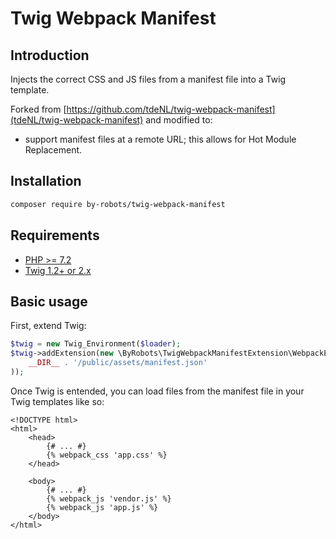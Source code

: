 # Twig Webpack Manifest

## Introduction

Injects the correct CSS and JS files from a manifest file into a Twig template.

Forked from [https://github.com/tdeNL/twig-webpack-manifest](tdeNL/twig-webpack-manifest)
and modified to:

- support manifest files at a remote URL; this allows for Hot Module Replacement.

## Installation

```bash
composer require by-robots/twig-webpack-manifest
```

## Requirements

- [PHP >= 7.2](http://php.net/releases/7_2_0.php)
- [Twig 1.2+ or 2.x](https://twig.symfony.com)

## Basic usage

First, extend Twig:

```php
$twig = new Twig_Environment($loader);
$twig->addExtension(new \ByRobots\TwigWebpackManifestExtension\WebpackExtension(
    __DIR__ . '/public/assets/manifest.json'
));
```

Once Twig is entended, you can load files from the manifest file in your Twig
templates like so:

```twig
<!DOCTYPE html>
<html>
    <head>
        {# ... #}
        {% webpack_css 'app.css' %}
    </head>

    <body>
        {# ... #}
        {% webpack_js 'vendor.js' %}
        {% webpack_js 'app.js' %}
    </body>
</html>
```
